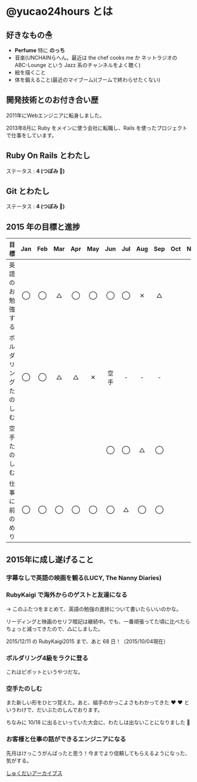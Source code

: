 # @yucao24hours とは
## 好きなもの☃
* **Perfume** 特に **のっち**
* 音楽(UNCHAINらへん。最近は the chef cooks me か ネットラジオの ABC-Lounge という Jazz 系のチャンネルをよく聴く)
* 絵を描くこと
* 体を鍛えること(最近のマイブーム)(ブームで終わらせたくない)

## 開発技術とのお付き合い歴
2011年にWebエンジニアに転身しました。

2013年8月に Ruby をメインに使う会社に転職し、Rails を使ったプロジェクトで仕事をしています。

## Ruby On Rails とわたし
ステータス : **4 (つぼみ :tulip:)**

## Git とわたし
ステータス : **4 (つぼみ :tulip:)**


## 2015 年の目標と進捗
| 目標                       | Jan   | Feb   | Mar   | Apr   | May   | Jun   | Jul   | Aug   | Sep   | Oct   | Nov   | Dec   |
| :------------------------- | :---: | :---: | :---: | :---: | :---: | :---: | :---: | :---: | :---: | :---: | :---: | :---: |
| 英語のお勉強する           | ◯     | ◯     | △     | ◯     | ◯     | ◯     | ◯     | ✕     | △     |
| ボルダリングたのしむ       | ◯     | ◯     | △     | △     | ✕     | 空手  | -     | -     | -     |
| 空手たのしむ               |       |       |       |       |       | ◯     | ◯     | △     | ◯     |
| 仕事に前のめり             | ◯     | ◯     | ◯     | ◯     | ◯     | ◯     | △     | ◯     | ◯     |

## 2015年に成し遂げること
### 字幕なしで英語の映画を観る(LUCY, The Nanny Diaries)
### RubyKaigi で海外からのゲストと友達になる

-> このふたつをまとめて、英語の勉強の進捗について書いたらいいのかな。

リーディングと映画のセリフ暗記は継続中。でも、一番頑張ってた頃に比べたらちょっと減ってきたので、△にしました。

2015/12/11 の RubyKaigi2015 まで、あと 68 日！（2015/10/04現在）

### ボルダリング4級をラクに登る

これはピボットというやつだな。

### 空手たのしむ

また新しい形をひとつ覚えた。あと、組手のかっこよさもわかってきた :heart: :heart: というわけで、だいぶたのしんでおります。

ちなみに 10/18 に出るといっていた大会に、わたしは出ないことになりました :eyes:

### お客様と仕事の話ができるエンジニアになる

先月はけっこうがんばったと思う！今までより信頼してもらえるようになった、気がする。

[しゅくだいアーカイブス](https://gist.github.com/yucao24hours/9353b1a818a1c94d71ff)
